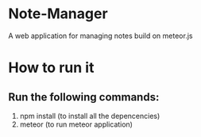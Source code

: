 # Note-Manager
A web application for managing notes build on meteor.js


# How to run it
## Run the following commands:
1. npm install (to install all the depencencies) <br>
2. meteor (to run meteor application)
